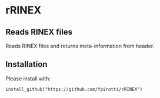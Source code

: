 # rRINEX

## Reads RINEX files 

Reads RINEX files and returns meta-information from header.

## Installation

Please install with:

    install_github("https://github.com/fpirotti/rRINEX") 